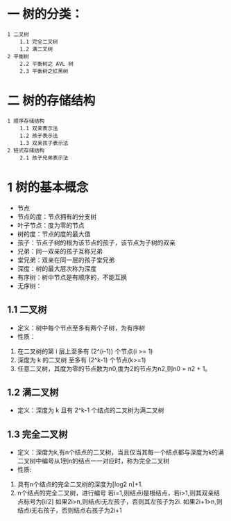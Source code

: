 # 一 树的分类：
    1 二叉树
	    1.1 完全二叉树
	    1.2 满二叉树
    2 平衡树
	    2.2 平衡树之 AVL 树
	    2.3 平衡树之红黑树

# 二 树的存储结构
    1 顺序存储结构
	    1.1 双亲表示法
	    1.2 孩子表示法
	    1.3 双亲孩子表示法
    2 链式存储结构
	    2.1 孩子兄弟表示法

# 1 树的基本概念
- 节点  
- 节点的度：节点拥有的分支树
- 叶子节点：度为零的节点
- 树的度：节点的度的最大值
- 孩子：节点子树的根为该节点的孩子，该节点为子树的双亲
- 兄弟：同一双亲的孩子互称兄弟
- 堂兄弟：双亲在同一层的孩子堂兄弟
- 深度：树的最大层次称为深度
- 有序树：树中节点是有顺序的，不能互换
- 无序树：

## 1.1 二叉树
- 定义：树中每个节点至多有两个子树，为有序树
- 性质：  
1. 在二叉树的第 i 层上至多有 (2^(i-1)) 个节点(i >= 1)
2. 深度为 k 的二叉树 至多有 (2^k-1) 个节点(k>=1)
3. 任意二叉树，其度为零的节点数为n0,度为2的节点为n2,则n0 = n2 + 1。


## 1.2 满二叉树
- 定义：深度为 k 且有 2^k-1 个结点的二叉树为满二叉树

## 1.3 完全二叉树
- 定义：深度为k,有n个结点的二叉树，当且仅当其每一个结点都与深度为k的满二叉树中编号从1到n的结点一一对应时，称为完全二叉树
- 性质:
1. 具有n个结点的完全二叉树的深度为[log2 n]+1.
2. n个结点的完全二叉树，进行编号
  若i=1,则结点i是根结点，若i>1,则其双亲结点标号为[i/2]
  如果2i>n,则结点i无左孩子，否则其左孩子为2i.
  如果2i+1>n,则结点i无右孩子，否则结点右孩子为2i+1


